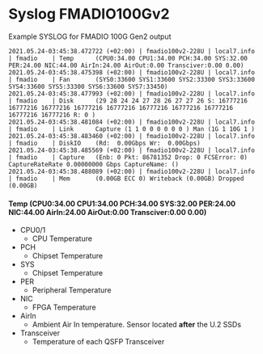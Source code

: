 # Syslog FMADIO100Gv2

Example SYSLOG for FMADIO 100G Gen2 output

```
2021.05.24-03:45:38.472722 (+02:00) | fmadio100v2-228U | local7.info     | fmadio    | Temp      (CPU0:34.00 CPU1:34.00 PCH:34.00 SYS:32.00 PER:24.00 NIC:44.00 AirIn:24.00 AirOut:0.00 Transciver:0.00 0.00)
2021.05.24-03:45:38.475398 (+02:00) | fmadio100v2-228U | local7.info     | fmadio    | Fan       (SYS0:33600 SYS1:33600 SYS2:33300 SYS3:33600 SYS4:33600 SYS5:33300 SYS6:33600 SYS7:33450)
2021.05.24-03:45:38.477993 (+02:00) | fmadio100v2-228U | local7.info     | fmadio    | Disk      (29 28 24 24 27 28 26 27 27 26 S: 16777216 16777216 16777216 16777216 16777216 16777216 16777216 16777216 16777216 16777216 R: 0 )
2021.05.24-03:45:38.481084 (+02:00) | fmadio100v2-228U | local7.info     | fmadio    | Link      Capture (1 1 0 0 0 0 0 0 ) Man (1G 1 10G 1 )
2021.05.24-03:45:38.483460 (+02:00) | fmadio100v2-228U | local7.info     | fmadio    | DiskIO    (Rd:  0.00Gbps Wr:  0.00Gbps)
2021.05.24-03:45:38.485569 (+02:00) | fmadio100v2-228U | local7.info     | fmadio    | Capture   (Enb: 0 Pkt: 86781352 Drop: 0 FCSError: 0) CaptureRateRate 0.00000000 Gbps CaptureName: ()
2021.05.24-03:45:38.488089 (+02:00) | fmadio100v2-228U | local7.info     | fmadio    | Mem       (0.00GB ECC 0) Writeback (0.00GB) Dropped (0.00GB)

```

#### Temp (CPU0:34.00 CPU1:34.00 PCH:34.00 SYS:32.00 PER:24.00 NIC:44.00 AirIn:24.00 AirOut:0.00 Transciver:0.00 0.00)

* CPU0/1&#x20;
  * CPU Temperature
* PCH
  * Chipset Temperature
* SYS
  * Chipset Temperature
* PER
  * Peripheral Temperature
* NIC
  * FPGA Temperature
* AirIn
  * Ambient Air In temperature. Sensor located **after** the U.2 SSDs
* Transceiver
  * Temperature of each QSFP Transceiver


